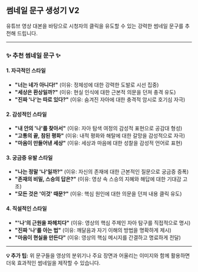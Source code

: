 ## 썸네일 문구 생성기 V2

유튜브 영상 대본을 바탕으로 시청자의 클릭을 유도할 수 있는 강력한 썸네일 문구를 추천해 드립니다.

---

### ✨ 추천 썸네일 문구 ✨

#### 1. 자극적인 스타일
* **"너는 네가 아니다!"** (이유: 정체성에 대한 강력한 도발로 시선 집중)
* **"세상은 환상일까?"** (이유: 현실 인식에 대한 근본적 의문을 던져 충격 유도)
* **"진짜 '나'는 따로 있다?"** (이유: 숨겨진 자아에 대한 충격적 암시로 호기심 자극)

#### 2. 감성적인 스타일
* **"내 안의 '나'를 찾아서"** (이유: 자아 탐색 여정의 감성적 표현으로 공감대 형성)
* **"고통의 끝, 참된 평화"** (이유: 내적 평화와 해탈에 대한 갈망을 감성적으로 자극)
* **"마음이 만들어낸 세상"** (이유: 세상과 마음에 대한 성찰을 감성적 언어로 표현)

#### 3. 궁금증 유발 스타일
* **"나는 정말 '나'일까?"** (이유: 자신의 존재에 대한 근본적인 질문으로 궁금증 증폭)
* **"존재의 비밀, 스승의 답은?"** (이유: 영상 속 스승의 지혜와 해답에 대한 기대감 고조)
* **"모든 것은 '이것' 때문?"** (이유: 핵심 원인에 대한 의문을 던져 내용 클릭 유도)

#### 4. 직설적인 스타일
* **"'나'의 근원을 파헤치다"** (이유: 영상의 핵심 주제인 자아 탐구를 직접적으로 명시)
* **"진짜 '나'를 아는 법"** (이유: 깨달음과 자기 이해의 방법을 명확하게 제시)
* **"마음이 현실을 만든다"** (이유: 영상의 핵심 메시지를 간결하고 명료하게 전달)

---

**💡 추가 팁:** 위 문구들을 영상의 분위기나 주요 장면과 어울리는 이미지와 함께 활용하면 더욱 효과적인 썸네일을 제작할 수 있습니다.